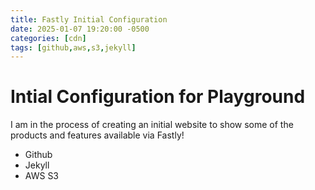 ```yaml
---
title: Fastly Initial Configuration
date: 2025-01-07 19:20:00 -0500
categories: [cdn]
tags: [github,aws,s3,jekyll]
---
```


# Intial Configuration for Playground

I am in the process of creating an initial website to show some of the products and features available via Fastly!

* Github
* Jekyll
* AWS S3